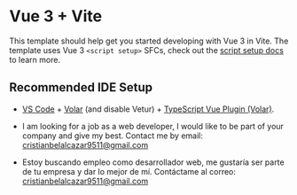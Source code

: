 # Vue 3 + Vite

This template should help get you started developing with Vue 3 in Vite. The template uses Vue 3 `<script setup>` SFCs, check out the [script setup docs](https://v3.vuejs.org/api/sfc-script-setup.html#sfc-script-setup) to learn more.

## Recommended IDE Setup

- [VS Code](https://code.visualstudio.com/) + [Volar](https://marketplace.visualstudio.com/items?itemName=Vue.volar) (and disable Vetur) + [TypeScript Vue Plugin (Volar)](https://marketplace.visualstudio.com/items?itemName=Vue.vscode-typescript-vue-plugin).


- I am looking for a job as a web developer, I would like to be part of your company and give my best.
Contact me by email: cristianbelalcazar9511@gmail.com

- Estoy buscando empleo como desarrollador web, me gustaría ser parte de tu empresa y dar lo mejor de mí.
Contáctame al correo: cristianbelalcazar9511@gmail.com


